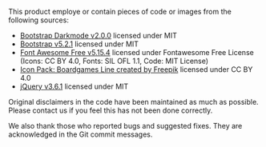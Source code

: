 This product employe or contain pieces of code or images from the following sources:

- [Bootstrap Darkmode v2.0.0](https://palcarazm.github.io/bs-darkmode/) licensed under MIT
- [Bootstrap v5.2.1](https://getbootstrap.com/) licensed under MIT
- [Font Awesome Free v5.15.4](https://fontawesome.com) licensed under Fontawesome Free License (Icons: CC BY 4.0, Fonts: SIL OFL 1.1, Code: MIT License)
- [Icon Pack: Boardgames Line created by Freepik](https://www.flaticon.com/packs/boardgames-line) licensed under CC BY 4.0
- [jQuery v3.6.1](https://jquery.com/) licensed under MIT

Original disclaimers in the code have been maintained as much as possible. Please contact us if you feel this has not been done correctly.

We also thank those who reported bugs and suggested fixes. They are acknowledged in the Git commit messages.